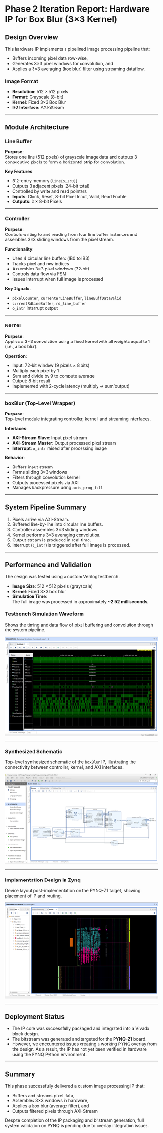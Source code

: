 # Phase 2 Iteration Report: Hardware IP for Box Blur (3×3 Kernel)


## Design Overview
This hardware IP implements a pipelined image processing pipeline that:
- Buffers incoming pixel data row-wise,
- Generates 3×3 pixel windows for convolution, and
- Applies a 3×3 averaging (box blur) filter using streaming dataflow.

### Image Format
- **Resolution**: 512 × 512 pixels  
- **Format**: Grayscale (8-bit)  
- **Kernel**: Fixed 3×3 Box Blur  
- **I/O Interface**: AXI-Stream  

---

## Module Architecture

### Line Buffer

**Purpose**:  
Stores one line (512 pixels) of grayscale image data and outputs 3 consecutive pixels to form a horizontal strip for convolution.

**Key Features**:
- 512-entry memory (`line[511:0]`)
- Outputs 3 adjacent pixels (24-bit total)
- Controlled by write and read pointers
- **Inputs**: Clock, Reset, 8-bit Pixel Input, Valid, Read Enable  
- **Outputs**: 3 × 8-bit Pixels

---

### Controller

**Purpose**:  
Controls writing to and reading from four line buffer instances and assembles 3×3 sliding windows from the pixel stream.

**Functionality**:
- Uses 4 circular line buffers (lB0 to lB3)
- Tracks pixel and row indices
- Assembles 3×3 pixel windows (72-bit)
- Controls data flow via FSM
- Issues interrupt when full image is processed

**Key Signals**:
- `pixelCounter`, `currentWrLineBuffer`, `lineBuffDataValid`
- `currentRdLineBuffer`, `rd_line_buffer`
- `o_intr` interrupt output

---

### Kernel

**Purpose**:  
Applies a 3×3 convolution using a fixed kernel with all weights equal to 1 (i.e., a box blur).

**Operation**:
- Input: 72-bit window (9 pixels × 8 bits)
- Multiply each pixel by 1
- Sum and divide by 9 to compute average
- Output: 8-bit result
- Implemented with 2-cycle latency (multiply → sum/output)

---

### boxBlur (Top-Level Wrapper)

**Purpose**:  
Top-level module integrating controller, kernel, and streaming interfaces.

**Interfaces**:
- **AXI-Stream Slave**: Input pixel stream  
- **AXI-Stream Master**: Output processed pixel stream  
- **Interrupt**: `o_intr` raised after processing image  

**Behavior**:
- Buffers input stream
- Forms sliding 3×3 windows
- Filters through convolution kernel
- Outputs processed pixels via AXI
- Manages backpressure using `axis_prog_full`

---

## System Pipeline Summary

1. Pixels arrive via AXI-Stream.
2. Buffered line-by-line into circular line buffers.
3. Controller assembles 3×3 sliding windows.
4. Kernel performs 3×3 averaging convolution.
5. Output stream is produced in real-time.
6. Interrupt (`o_intr`) is triggered after full image is processed.

---

## Performance and Validation

The design was tested using a custom Verilog testbench.

- **Image Size**: 512 × 512 pixels (grayscale)
- **Kernel**: Fixed 3×3 box blur
- **Simulation Time**:  
  The full image was processed in approximately **~2.52 milliseconds**.

### Testbench Simulation Waveform
Shows the timing and data flow of pixel buffering and convolution through the system pipeline.

![Testbench Simulation](images/waveform_3x3.png)

---

### Synthesized Schematic
Top-level synthesized schematic of the `boxBlur` IP, illustrating the connectivity between controller, kernel, and AXI interfaces.

![Synthesized Schematic](images/schematics_3x3.png)

---

### Implementation Design in Zynq
Device layout post-implementation on the PYNQ-Z1 target, showing placement of IP and routing.

![Implementation Design](images/implemented_3x3.png)





---

## Deployment Status

- The IP core was successfully packaged and integrated into a Vivado block design.
- The bitstream was generated and targeted for the **PYNQ-Z1** board.
- However, we encountered issues creating a working PYNQ overlay from the design. As a result, the IP has not yet been verified in hardware using the PYNQ Python environment.

---

## Summary

This phase successfully delivered a custom image processing IP that:
- Buffers and streams pixel data,
- Assembles 3×3 windows in hardware,
- Applies a box blur (average filter), and
- Outputs filtered pixels through AXI-Stream.

Despite completion of the IP packaging and bitstream generation, full system validation on PYNQ is pending due to overlay integration issues.

